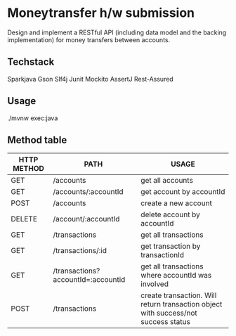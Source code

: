 # Moneytransfer h/w submission
Design and implement a RESTful API (including data model and the backing implementation)
for money transfers between accounts.

## Techstack
Sparkjava
Gson
Slf4j
Junit
Mockito
AssertJ
Rest-Assured

## Usage
./mvnw exec:java

## Method table
| HTTP METHOD | PATH | USAGE |
| -----------| ------ | ------ |
| GET | /accounts| get all accounts | 
| GET | /accounts/:accountId | get account by accountId | 
| POST | /accounts | create a new account
| DELETE | /account/:accountId | delete account by accountId | 
| GET | /transactions | get all transactions|
| GET | /transactions/:id | get transaction by transactionId |
| GET | /transactions?accountId=:accountid | get all transactions where accountId was involved |
| POST| /transactions | create transaction. Will return transaction object with success/not success status |